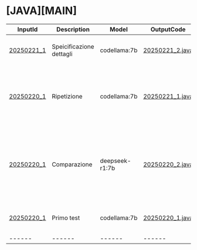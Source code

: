 # [JAVA][MAIN]

| InputId | Description | Model | OutputCode | Note |
| ------ | ------ | ------ | ------ | ----- |
| [20250221_1](./components/java_main/20250221_1.txt) | Speicificazione dettagli | codellama:7b | [20250221_2.java](./components/java_main/20250221_2.java) |  Più ordinato, meno errori, mancanze negli import |
| [20250220_1](./components/java_main/20250220_1.txt) | Ripetizione | codellama:7b | [20250221_1.java](./components/java_main/20250221_1.java) |  Verifica che a parità di input corrisponde stesso output: si almeno con questo modello |
| [20250220_1](./components/java_main/20250220_1.txt) | Comparazione | deepseek-r1:7b | [20250220_2.java](./components/java_main/20250220_2.java) | Interessante vedere come abbia segmentato il main in sotto funzioni. Tuttavia pare confusionario e affetto da allucinazioni |
| [20250220_1](./components/java_main/20250220_1.txt) | Primo test | codellama:7b | [20250220_1.java](./components/java_main/20250220_1.java) |  Il test deve essere ampliato e dettagliato |
| ------ | ------ | ------ | ------ | ----- |
